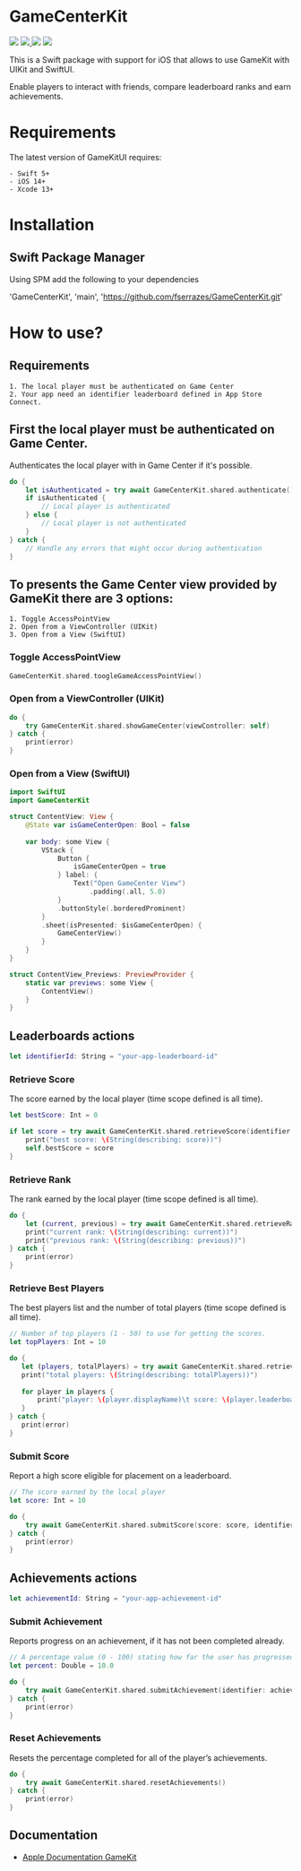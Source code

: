 # GameCenterKit

<p>
    <img src="https://github.com/fserrazes/GameCenterKit/actions/workflows/CI.yml/badge.svg" />
    <a href="https://github.com/apple/swift-package-manager">
      <img src="https://img.shields.io/badge/spm-compatible-brightgreen.svg?style=flat" />
    </a>
    <img src="https://img.shields.io/badge/iOS-14.0+-orange.svg" />
    <img src="https://img.shields.io/badge/License-MIT-blue.svg" />
</p>

This is a Swift package with support for iOS that allows to use GameKit with UIKit and SwiftUI.

Enable players to interact with friends, compare leaderboard ranks and earn achievements.

# Requirements

The latest version of GameKitUI requires:

    - Swift 5+
    - iOS 14+
    - Xcode 13+

# Installation

## Swift Package Manager

Using SPM add the following to your dependencies

'GameCenterKit', 'main', 'https://github.com/fserrazes/GameCenterKit.git'

# How to use? 

## Requirements

    1. The local player must be authenticated on Game Center
    2. Your app need an identifier leaderboard defined in App Store Connect.

## First the local player must be authenticated on Game Center.

Authenticates the local player with in Game Center if it's possible.
    
```swift
do {
    let isAuthenticated = try await GameCenterKit.shared.authenticate()
    if isAuthenticated {
        // Local player is authenticated
    } else {
        // Local player is not authenticated
    }
} catch {
    // Handle any errors that might occur during authentication
}
```

## To presents the Game Center view provided by GameKit there are 3 options:

    1. Toggle AccessPointView
    2. Open from a ViewController (UIKit)
    3. Open from a View (SwiftUI)


### Toggle AccessPointView

```swift
GameCenterKit.shared.toogleGameAccessPointView()
```

### Open from a ViewController (UIKit)

```swift
do {
    try GameCenterKit.shared.showGameCenter(viewController: self)
} catch {
    print(error)
}
```

### Open from a View (SwiftUI)

```swift
import SwiftUI
import GameCenterKit

struct ContentView: View {
    @State var isGameCenterOpen: Bool = false
    
    var body: some View {
        VStack {
            Button {
                isGameCenterOpen = true
            } label: {
                Text("Open GameCenter View")
                    .padding(.all, 5.0)
            }
            .buttonStyle(.borderedProminent)
        }
        .sheet(isPresented: $isGameCenterOpen) {
            GameCenterView()
        }
    }
}

struct ContentView_Previews: PreviewProvider {
    static var previews: some View {
        ContentView()
    }
}
```

## Leaderboards actions

```swift
let identifierId: String = "your-app-leaderboard-id"
```

### Retrieve Score

The score earned by the local player (time scope defined is all time).

```swift
let bestScore: Int = 0

if let score = try await GameCenterKit.shared.retrieveScore(identifier: identifierId) {
    print("best score: \(String(describing: score))")
    self.bestScore = score
}
```

### Retrieve Rank

The rank earned by the local player (time scope defined is all time).

```swift
do {
    let (current, previous) = try await GameCenterKit.shared.retrieveRank(identifier: identifierId)
    print("current rank: \(String(describing: current))")
    print("previous rank: \(String(describing: previous))")
} catch {
    print(error)
}
```

### Retrieve Best Players

The best players list and the number of total players (time scope defined is all time).
 
 ```swift
// Number of top players (1 - 50) to use for getting the scores.
let topPlayers: Int = 10     

do {
    let (players, totalPlayers) = try await GameCenterKit.shared.retrieveBestPlayers(identifier: identifierId, topPlayers: topPlayers)
    print("total players: \(String(describing: totalPlayers))")
    
    for player in players {
        print("player: \(player.displayName)\t score: \(player.leaderboard.score)")
    }
} catch {
    print(error)
}
```

### Submit Score

Report a high score eligible for placement on a leaderboard.
    
```swift
// The score earned by the local player
let score: Int = 10

do {
    try await GameCenterKit.shared.submitScore(score: score, identifier: identifierId)
} catch {
    print(error)
}
```
## Achievements actions

```swift
let achievementId: String = "your-app-achievement-id"
```

### Submit Achievement

Reports progress on an achievement, if it has not been completed already.

```swift
// A percentage value (0 - 100) stating how far the user has progressed on the achievement
let percent: Double = 10.0

do {
    try await GameCenterKit.shared.submitAchievement(identifier: achievementId, percent: percent)
} catch {
    print(error)
}
```

### Reset Achievements

Resets the percentage completed for all of the player’s achievements.

```swift
do {
    try await GameCenterKit.shared.resetAchievements()
} catch {
    print(error)
}
```

## Documentation
+ [Apple Documentation GameKit](https://developer.apple.com/documentation/gamekit/)
